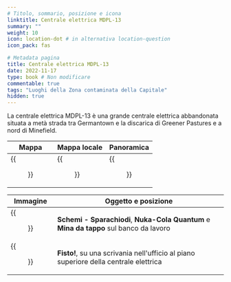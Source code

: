 ```yaml
---
# Titolo, sommario, posizione e icona
linktitle: Centrale elettrica MDPL-13
summary: ""
weight: 10
icon: location-dot # in alternativa location-question
icon_pack: fas

# Metadata pagina
title: Centrale elettrica MDPL-13
date: 2022-11-17
type: book # Non modificare
commentable: true
tags: "Luoghi della Zona contaminata della Capitale"
hidden: true
---
```




La centrale elettrica MDPL-13 è una grande centrale elettrica abbandonata situata a metà strada tra Germantown e la discarica di Greener Pastures e a nord di Minefield.

| Mappa                    | Mappa locale                            | Panoramica                   |
| ------------------------ | --------------------------------------- | ---------------------------- |
| {{<figure src="fo3/MDPL_13_PS_loc.webp">}} | {{<figure src="fo3/MDPL_13_power_station_loc_map.webp">}} | {{<figure src="fo3/MDPL13_power_plant.webp">}} |

| Immagine                                            | Oggetto e posizione                                                                     |
| --------------------------------------------------- | --------------------------------------------------------------------------------------- |
| {{<figure src="fo3/MDPL-13_substation_interior.webp">}} | **Schemi - Sparachiodi**, **Nuka-Cola Quantum** e **Mina da tappo** sul banco da lavoro |
| {{<figure src="fo3/Derelict_PP_Fisto!.webp">}}          | **Fisto!**, su una scrivania nell'ufficio al piano superiore della centrale elettrica   |



